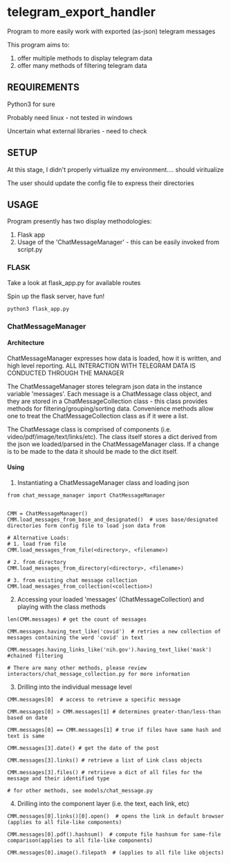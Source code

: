 # telegram_export_handler
Program to more easily work with exported (as-json) telegram messages

This program aims to:

1. offer multiple methods to display telegram data
2. offer many methods of filtering telegram data

## REQUIREMENTS

Python3 for sure

Probably need linux - not tested in windows

Uncertain what external libraries - need to check

## SETUP

At this stage, I didn't properly virtualize my environment.... should viritualize 

The user should update the config file to express their directories

## USAGE

Program presently has two display methodologies:

1. Flask app
2. Usage of the 'ChatMessageManager' - this can be easily invoked from script.py 

### FLASK

Take a look at flask_app.py for available routes 

Spin up the flask server, have fun!

```
python3 flask_app.py
```

### ChatMessageManager

#### Architecture

ChatMessageManager expresses how data is loaded, how it is written, and high level reporting. ALL INTERACTION WITH TELEGRAM DATA IS CONDUCTED THROUGH THE MANAGER

The ChatMessageManager stores telegram json data in the instance variable 'messages'.  Each message is a ChatMessage class object, and they  are stored in a ChatMessageCollection class - this class provides methods for filtering/grouping/sorting data.  Convenience methods allow one to treat the ChatMessageCollection class as if it were a list.

The ChatMessage class is comprised of components (i.e. video/pdf/image/text/links/etc).  The class itself stores a dict derived from the json we loaded/parsed in the ChatMessageManager class.  If a change is to be made to the data it should be made to the dict itself.

#### Using

1. Instantiating a ChatMessageManager class and loading json

```
from chat_message_manager import ChatMessageManager


CMM = ChatMessageManager()
CMM.load_messages_from_base_and_designated()  # uses base/designated directories form config file to load json data from

# Alternative Loads:
# 1. load from file
CMM.load_messages_from_file(<directory>, <filename>)

# 2. from directory
CMM.load_messages_from_directory(<directory>, <filename>)

# 3. from existing chat message collection
CMM.load_messages_from_collection(<collection>)

```

2. Accessing your loaded 'messages' (ChatMessageCollection) and playing with the class methods

```
len(CMM.messages) # get the count of messages

CMM.messages.having_text_like('covid')  # retries a new collection of messages containing the word 'covid' in text

CMM.messages.having_links_like('nih.gov').having_text_like('mask') #chained filtering

# There are many other methods, please review interactors/chat_message_collection.py for more information
```

3. Drilling into the individual message level

```
CMM.messages[0]  # access to retrieve a specific message

CMM.messages[0] > CMM.messages[1] # determines greater-than/less-than based on date

CMM.messages[0] == CMM.messages[1] # true if files have same hash and text is same

CMM.messages[3].date() # get the date of the post

CMM.messages[3].links() # retrieve a list of Link class objects

CMM.messages[3].files() # retriieve a dict of all files for the message and their identified type

# for other methods, see models/chat_message.py
```

4. Drilling into the component layer (i.e. the text, each link, etc)

```
CMM.messages[0].links()[0].open()  # opens the link in default browser (applies to all file-like components)

CMM.messages[0].pdf().hashsum()  # compute file hashsum for same-file comparison(applies to all file-like components)

CMM.messages[0].image().filepath  # (applies to all file like objects)
```

